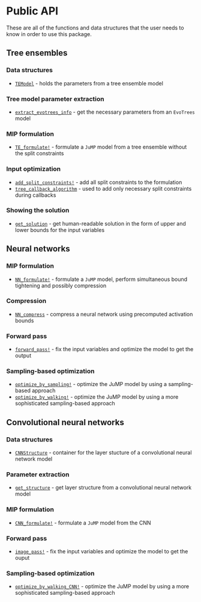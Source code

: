 # Public API

These are all of the functions and data structures that the user needs to know in order to use this package.

## Tree ensembles

### Data structures
* [`TEModel`](@ref) - holds the parameters from a tree ensemble model

### Tree model parameter extraction
* [`extract_evotrees_info`](@ref) - get the necessary parameters from an `EvoTrees` model

### MIP formulation
* [`TE_formulate!`](@ref) - formulate a `JuMP` model from a tree ensemble without the split constraints

### Input optimization
* [`add_split_constraints!`](@ref) - add all split constraints to the formulation
* [`tree_callback_algorithm`](@ref) - used to add only necessary split constraints during callbacks

### Showing the solution
* [`get_solution`](@ref) - get human-readable solution in the form of upper and lower bounds for the input variables

## Neural networks

### MIP formulation
* [`NN_formulate!`](@ref) - formulate a `JuMP` model, perform simultaneous bound tightening and possibly compression

### Compression
* [`NN_compress`](@ref) - compress a neural network using precomputed activation bounds

### Forward pass
* [`forward_pass!`](@ref) - fix the input variables and optimize the model to get the output

### Sampling-based optimization
* [`optimize_by_sampling!`](@ref) - optimize the JuMP model by using a sampling-based approach
* [`optimize_by_walking!`](@ref) - optimize the JuMP model by using a more sophisticated sampling-based approach

## Convolutional neural networks

### Data structures
* [`CNNStructure`](@ref) - container for the layer stucture of a convolutional neural network model

### Parameter extraction
* [`get_structure`](@ref) - get layer structure from a convolutional neural network model

### MIP formulation
* [`CNN_formulate!`](@ref) - formulate a `JuMP` model from the CNN

### Forward pass
* [`image_pass!`](@ref) - fix the input variables and optimize the model to get the ouput

### Sampling-based optimization 
* [`optimize_by_walking_CNN!`](@ref) - optimize the JuMP model by using a more sophisticated sampling-based approach